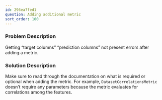 ```yaml
---
id: 296ea7fed1
question: Adding additional metric
sort_order: 100
---
```


### Problem Description

Getting “target columns” “prediction columns” not present errors after adding a metric.

### Solution Description

Make sure to read through the documentation on what is required or optional when adding the metric. For example, `DatasetCorrelationsMetric` doesn’t require any parameters because the metric evaluates for correlations among the features.